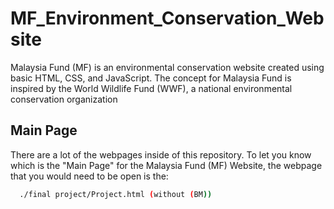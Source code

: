 # MF_Environment_Conservation_Website
Malaysia Fund (MF) is an environmental conservation website created using basic HTML, CSS, and JavaScript. The concept for Malaysia Fund is inspired by the World Wildlife Fund (WWF), a national environmental conservation organization

## Main Page 
There are a lot of the webpages inside of this repository. To let you know which is the "Main Page" for the Malaysia Fund (MF) Website, the webpage that you would need to be open is the:
```bash
  ./final project/Project.html (without (BM))

